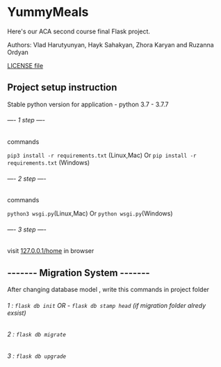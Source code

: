 # YummyMeals

Here's our ACA second course final Flask project. 

Authors: Vlad Harutyunyan, Hayk Sahakyan, Zhora Karyan and Ruzanna Ordyan

[LICENSE file](https://github.com/Vlad-Harutyunyan/YummyMeals/blob/master/LICENSE.md)

## Project setup instruction
Stable python version for application - python 3.7 - 3.7.7


###### —-    1 step     —-

commands

``` pip3 install -r requirements.txt ``` (Linux,Mac)
Or
``` pip install -r requirements.txt ``` (Windows)


###### —-    2 step     —-

commands

``` python3 wsgi.py ```(Linux,Mac)
Or
``` python wsgi.py ```(Windows)


###### —-    3 step     —-

visit [127.0.0.1/home](http://127.0.0.1:5000/) in browser




## ------- Migration System -------

After changing database model , write this commands in project folder 
 
###### 1 : ``` flask db init ``` OR -  ``` flask db stamp head ``` (if migration folder alredy exsist)

###### 2 : ``` flask db migrate ```

###### 3 : ``` flask db upgrade ```
